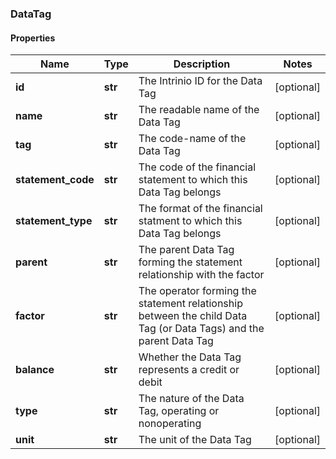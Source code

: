 ### DataTag

#### Properties
Name | Type | Description | Notes
------------ | ------------- | ------------- | -------------
**id** | **str** | The Intrinio ID for the Data Tag | [optional] 
**name** | **str** | The readable name of the Data Tag | [optional] 
**tag** | **str** | The code-name of the Data Tag | [optional] 
**statement_code** | **str** | The code of the financial statement to which this Data Tag belongs | [optional] 
**statement_type** | **str** | The format of the financial statment to which this Data Tag belongs | [optional] 
**parent** | **str** | The parent Data Tag forming the statement relationship with the factor | [optional] 
**factor** | **str** | The operator forming the statement relationship between the child Data Tag (or Data Tags) and the parent Data Tag | [optional] 
**balance** | **str** | Whether the Data Tag represents a credit or debit | [optional] 
**type** | **str** | The nature of the Data Tag, operating or nonoperating | [optional] 
**unit** | **str** | The unit of the Data Tag | [optional] 



